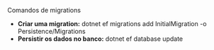 Comandos de migrations
* <b>Criar uma migration:</b> dotnet ef migrations add InitialMigration -o Persistence/Migrations
* <b>Persistir os dados no banco:</b> dotnet ef database update